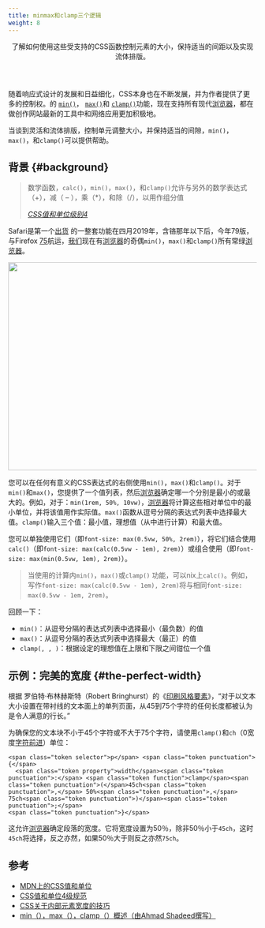 ```yaml
---
title: minmax和clamp三个逻辑
weight: 8
---
```

<header class="w-article-header">

<p class="w-article-header__subhead w-mb--non">
  了解如何使用这些受支持的CSS函数控制元素的大小，保持适当的间距以及实现流体排版。
</p></header>

随着响应式设计的发展和日益细化，CSS本身也在不断发展，并为作者提供了更多的控制权。的 [`min()`][1]， [`max()`][2]和 [`clamp()`][3]功能，现在支持所有现代[浏览器](https://www.w3cdoc.com)，都在做创作网站最新的工具中和网络应用更加积极地。

当谈到灵活和流体排版，控制单元调整大小，并保持适当的间隙，`min()`，`max()`，和`clamp()`可以提供帮助。

## 背景 {#background}

> 数学函数，`calc()`，`min()`，`max()`，和`clamp()`允许与另外的数学表达式（+），减（ &#8211; ），乘（*），和除（/），以用作组分值
>
> <cite><a href="https://www.w3.org/TR/css-values-4/#calc-notation">CSS值和单位级别4</a></cite>

Safari是第一个[出货][4] 的一整套功能在四月2019年，含铬那年以下后，今年79版，与Firefox [75][5]航运，[我们](https://www.w3cdoc.com)现在有[浏览器](https://www.w3cdoc.com)的奇偶`min()`，`max()`和`clamp()`所有常绿[浏览器](https://www.w3cdoc.com)。<figure class="w-figure"></figure>

<p id="OegLNcn">
  <img loading="lazy" width="1373" height="422" class="alignnone size-full wp-image-6341 shadow" src="https://haomou.oss-cn-beijing.aliyuncs.com/upload/2020/11/img_5fb3eda30a5f1.png?x-oss-process=image/quality,q_10/resize,m_lfit,w_200" data-src="https://haomou.oss-cn-beijing.aliyuncs.com/upload/2020/11/img_5fb3eda30a5f1.png?x-oss-process=image/format,webp" alt="" srcset="https://haomou.oss-cn-beijing.aliyuncs.com/upload/2020/11/img_5fb3eda30a5f1.png?x-oss-process=image/format,webp 1373w, https://haomou.oss-cn-beijing.aliyuncs.com/upload/2020/11/img_5fb3eda30a5f1.png?x-oss-process=image/quality,q_50/resize,m_fill,w_300,h_92/format,webp 300w, https://haomou.oss-cn-beijing.aliyuncs.com/upload/2020/11/img_5fb3eda30a5f1.png?x-oss-process=image/quality,q_50/resize,m_fill,w_800,h_246/format,webp 800w, https://haomou.oss-cn-beijing.aliyuncs.com/upload/2020/11/img_5fb3eda30a5f1.png?x-oss-process=image/quality,q_50/resize,m_fill,w_768,h_236/format,webp 768w" sizes="(max-width: 1373px) 100vw, 1373px" />
</p>

您可以在任何有意义的CSS表达式的右侧使用`min()`，`max()`和`clamp()`。对于`min()`和`max()`，您提供了一个值列表，然后[浏览器](https://www.w3cdoc.com)确定哪一个分别是最小的或最大的。例如，对于：`min(1rem, 50%, 10vw)`，[浏览器](https://www.w3cdoc.com)将计算这些相对单位中的最小单位，并将该值用作实际值。`max()`函数从逗号分隔的表达式列表中选择最大值。`clamp()`输入三个值：最小值，理想值（从中进行计算）和最大值。

您可以单独使用它们（即`font-size: max(0.5vw, 50%, 2rem)`），将它们结合使用`calc()`（即`font-size: max(calc(0.5vw - 1em), 2rem)`）或组合使用（即`font-size: max(min(0.5vw, 1em), 2rem)`）。

<div class="w-aside w-aside--note">
  <blockquote>
    <p>
      当使用的计算内<code>min()</code>，<code>max()</code>或<code>clamp()</code> 功能，可以nix上<code>calc()</code>。例如，写作<code>font-size: max(calc(0.5vw - 1em), 2rem)</code>将与相同<code>font-size: max(0.5vw - 1em, 2rem)</code>。
    </p>
  </blockquote>
</div>

回顾一下：

* `min()`：从逗号分隔的表达式列表中选择最小（最负数）的值
* `max()`：从逗号分隔的表达式列表中选择最大（最正）的值
* `clamp(, , )`：根据设定的理想值在上限和下限之间钳位一个值

## 示例：完美的宽度 {#the-perfect-width}

根据 罗伯特·布林赫斯特（Robert Bringhurst）的《[印刷风格要素][6]》，“对于以文本大小设置在带衬线的文本面上的单列页面，从45到75个字符的任何长度都被认为是令人满意的行长。”

为确保您的文本块不小于45个字符或不大于75个字符，请使用`clamp()`和`ch`（0宽度[字符前进][7]）单位：

<pre class="language-css"><code class="language-css">&lt;span class="token selector">p&lt;/span> &lt;span class="token punctuation">{&lt;/span>
  &lt;span class="token property">width&lt;/span>&lt;span class="token punctuation">:&lt;/span> &lt;span class="token function">clamp&lt;/span>&lt;span class="token punctuation">(&lt;/span>45ch&lt;span class="token punctuation">,&lt;/span> 50%&lt;span class="token punctuation">,&lt;/span> 75ch&lt;span class="token punctuation">)&lt;/span>&lt;span class="token punctuation">;&lt;/span>
&lt;span class="token punctuation">}&lt;/span></code></pre>

这允许[浏览器](https://www.w3cdoc.com)确定段落的宽度。它将宽度设置为50％，除非50％小于`45ch`，这时`45ch`将选择，反之亦然，如果50％大于则反之亦然`75ch`。

## 参考

* [MDN上的CSS值和单位][8]
* [CSS值和单位4级规范][9]
* [CSS关于内部元素宽度的技巧][10]
* [min（），max（），clamp（）概述（由Ahmad Shadeed撰写）][11]

 [1]: https://developer.mozilla.org/en-US/docs/Web/CSS/min
 [2]: https://developer.mozilla.org/en-US/docs/Web/CSS/max
 [3]: https://developer.mozilla.org/en-US/docs/Web/CSS/clamp
 [4]: https://bugs.webkit.org/show_bug.cgi?id=167000
 [5]: https://bugzilla.mozilla.org/show_bug.cgi?id=1519519
 [6]: http://webtypography.net/2.1.2#:~:text=%E2%80%9CAnything%20from%2045%20to%2075,is%2040%20to%2050%20characters.%E2%80%9D
 [7]: https://developer.mozilla.org/en-US/docs/Web/CSS/length
 [8]: https://developer.mozilla.org/en-US/docs/Learn/CSS/Building_blocks/Values_and_units
 [9]: https://www.w3.org/TR/css-values-4/
 [10]: https://css-tricks.com/using-max-for-an-inner-element-max-width/
 [11]: https://ishadeed.com/article/css-min-max-clamp/
